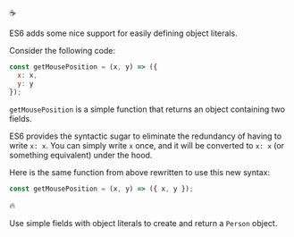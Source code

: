 :coffee:

ES6 adds some nice support for easily defining object literals.

Consider the following code:

```js
const getMousePosition = (x, y) => ({
  x: x,
  y: y
});
```

`getMousePosition` is a simple function that returns an object containing two fields.

ES6 provides the syntactic sugar to eliminate the redundancy of having to write `x: x`. You can simply write `x` once, and it will be converted to `x: x` (or something equivalent) under the hood.

Here is the same function from above rewritten to use this new syntax:

```js
const getMousePosition = (x, y) => ({ x, y });
```

:fire:

Use simple fields with object literals to create and return a `Person` object.
